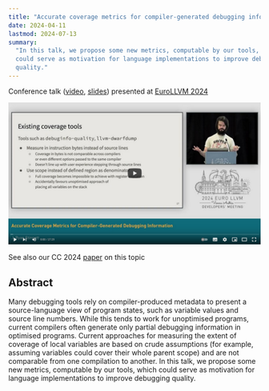 ```yaml
---
title: "Accurate coverage metrics for compiler-generated debugging information"
date: 2024-04-11
lastmod: 2024-07-13
summary:
  "In this talk, we propose some new metrics, computable by our tools, which
  could serve as motivation for language implementations to improve debugging
  quality."
---
```


Conference talk ([video](https://www.youtube.com/watch?v=LePAdLTRa4Q), [slides](</talks/2024/EuroLLVM/Debug info metrics.pdf>))
presented at [EuroLLVM 2024](https://llvm.swoogo.com/2024eurollvm/agenda)

[![](video.png)](https://www.youtube.com/watch?v=LePAdLTRa4Q)

See also our CC 2024 [paper](/cv/#debug-info-metrics) on this topic

## Abstract

Many debugging tools rely on compiler-produced metadata to present a
source-language view of program states, such as variable values and source line
numbers. While this tends to work for unoptimised programs, current compilers
often generate only partial debugging information in optimised programs. Current
approaches for measuring the extent of coverage of local variables are based on
crude assumptions (for example, assuming variables could cover their whole
parent scope) and are not comparable from one compilation to another. In this
talk, we propose some new metrics, computable by our tools, which could serve as
motivation for language implementations to improve debugging quality.
